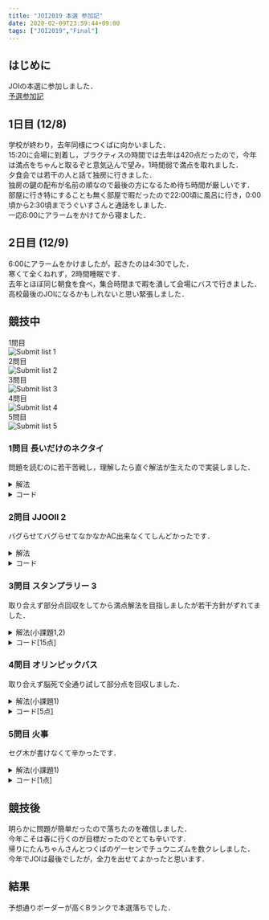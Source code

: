 ```yaml
---
title: "JOI2019 本選 参加記"
date: 2020-02-09T23:59:44+09:00
tags: ["JOI2019","Final"]
---
```

## はじめに

JOIの本選に参加しました．  
[予選参加記](../joi2019_qual)

## 1日目 (12/8)

学校が終わり，去年同様につくばに向かいました．  
15:20に会場に到着し，プラクティスの時間では去年は420点だったので，今年は満点をちゃんと取るぞと意気込んで望み，1時間弱で満点を取れました．  
夕食会では若干の人と話て独房に行きました．  
独房の鍵の配布が名前の順なので最後の方になるため待ち時間が厳しいです．  
部屋に行き特にすることも無く部屋で暇だったので22:00頃に風呂に行き，0:00頃から2:30頃までうぐいすさんと通話をしました．  
一応6:00にアラームをかけてから寝ました．  

## 2日目 (12/9)

6:00にアラームをかけましたが，起きたのは4:30でした．  
寒くて全くねれず，2時間睡眠です．  
去年とほぼ同じ朝食を食べ，集合時間まで暇を潰して会場にバスで行きました．  
高校最後のJOIになるかもしれないと思い緊張しました．

## 競技中

1問目  
![Submit list 1](submitlist_1.jpg)  
2問目  
![Submit list 2](submitlist_2.jpg)  
3問目  
![Submit list 3](submitlist_3.jpg)  
4問目  
![Submit list 4](submitlist_4.jpg)  
5問目  
![Submit list 5](submitlist_5.jpg)  

### 1問目 長いだけのネクタイ

問題を読むのに若干苦戦し，理解したら直ぐ解法が生えたので実装しました．  

<details><summary>解法</summary>
前計算で左合わせと右合わせで差の累積maxを取ってから計算をします．  
</details>

<details><summary>コード</summary>

|  ID  |  Verdict  | Score |
| ---- | --------- | ----- |
| 1    | AC        | 1/1   |
| 2    | AC        | 8/8   |
| 3    | AC        | 91/91 |

```cpp
#include <bits/stdc++.h>
using namespace std;
using i64 = long long;

int main()
{
  i64 n;
  cin >> n;
  vector<pair<i64, i64>> a(n + 1);
  vector<i64> b(n);
  for (i64 i = 0; i < n + 1; i++)
  {
    cin >> a[i].first;
    a[i].second = i;
  }
  for (i64 i = 0; i < n; i++)
    cin >> b[i];
  sort(a.begin(), a.end());
  sort(b.begin(), b.end());
  vector<i64> left(n + 1), right(n + 1);
  for (i64 i = 0; i < n; i++)
  {
    left[i] = max(left[i], a[i].first - b[i]);
    left[i + 1] = left[i];
  }
  for (i64 i = n; 0 < i; i--)
  {
    right[i] = max(right[i], a[i].first - b[i - 1]);
    right[i - 1] = right[i];
  }
  vector<i64> ans(n + 1);
  ans[a[0].second] = right[1];
  ans[a[n].second] = left[n - 1];
  for (i64 i = 1; i < n; i++)
    ans[a[i].second] = max(left[i - 1], right[i + 1]);
  for (i64 i = 0; i < n + 1; i++)
    cout << ans[i] << " \n"[i == n];
}
```

</details>

### 2問目 JJOOII 2

バグらせてバグらせてなかなかAC出来なくてしんどかったです．  

<details><summary>解法</summary>
尺取りで特定の位置より左のJを使う時と特定のOをより右を使う時の最小の手順3の回数を求めておき，OをK個含む長さを決め打ち全部試します．  
</details>

<details><summary>コード</summary>

|  ID  |  Verdict  | Score |
| ---- | --------- | ----- |
| 1    | AC        | 1/1   |
| 2    | AC        | 12/12 |
| 3    | AC        | 87/87 |

```cpp
#include <bits/stdc++.h>
using namespace std;
using i64 = long long;

int main()
{
  i64 n, k;
  string s;
  cin >> n >> k >> s;
  vector<i64> cntj(n, 1e9), poso(n + 1, -1), cnti(n, 1e9);
  i64 right = 0, cnt = 0, rm = 0;
  for (i64 left = 0; left < n; left++)
  {
    while (right <= n && cnt < k)
    {
      if (s[right] == 'J')
        cnt++;
      else
        rm++;
      right++;
    }
    if (s[left] == 'J')
    {
      if (cnt == k)
        cntj[right - 1] = rm;
      cnt--;
    }
    else
      rm--;
  }
  right = 0, cnt = 0, rm = 0;
  for (i64 left = 0; left < n; left++)
  {
    while (right <= n && cnt < k)
    {
      if (s[right] == 'I')
        cnt++;
      else
        rm++;
      right++;
    }
    if (s[left] == 'I')
    {
      if (cnt == k)
        cnti[left] = rm;
      cnt--;
    }
    else
      rm--;
  }
  cnt = 0;
  for (i64 i = 0; i < n; i++)
    if (s[i] == 'O')
    {
      poso[cnt] = i;
      cnt++;
    }
  for (i64 i = 1; i < n; i++)
    cntj[i] = min(cntj[i], cntj[i - 1] + 1);
  for (i64 i = n - 2; 0 <= i; i--)
    cnti[i] = min(cnti[i], cnti[i + 1] + 1);
  i64 ans = 1e9;
  for (i64 i = 0; i < cnt - k + 1; i++)
    if (0 < poso[i] && poso[i + k - 1] < n - 1)
      ans = min(ans, poso[i + k - 1] - poso[i] - k + 1 + cntj[poso[i] - 1] + cnti[poso[i + k - 1] + 1]);
  if (ans == 1e9)
    cout << -1 << endl;
  else
    cout << ans << endl;
  return 0;
}
```

</details>

### 3問目 スタンプラリー 3

取り合えず部分点回収をしてから満点解法を目指しましたが若干方針がずれてました．  

<details><summary>解法(小課題1,2)</summary>
DFSで左右を何処まで使ったときに何個回収できてるか試します．  
</details>

<details><summary>コード[15点]</summary>

|  ID  |  Verdict  | Score |
| ---- | --------- | ----- |
| 1    | AC        | 5/5   |
| 2    | AC        | 10/10 |
| 3    | TLE       | 0/10  |
| 4    | TLE       | 0/75  |

```cpp
#include <bits/stdc++.h>
using namespace std;
using i64 = long long;

i64 n, l;
vector<i64> x, t;

i64 dfs(i64 left, i64 right, i64 pos, i64 time)
{
  if (right < left)
    return (time <= t[pos]);
  i64 ret = 0;
  if (pos == -1)
  {
    ret = max(ret, dfs(left + 1, right, left, time + x[left]));
    ret = max(ret, dfs(left, right - 1, right, time + min(x[right], l - x[right])));
  }
  else
  {
    ret = max(ret, dfs(left + 1, right, left, time + min(abs(x[left] - x[pos]), l - abs(x[left] - x[pos]))) + (time <= t[pos]));
    ret = max(ret, dfs(left, right - 1, right, time + min(abs(x[pos] - x[right]), l - abs(x[pos] - x[right]))) + (time <= t[pos]));
  }
  return ret;
}

int main()
{
  cin >> n >> l;
  x.resize(n);
  t.resize(n);
  for (i64 i = 0; i < n; i++)
    cin >> x[i];
  for (i64 i = 0; i < n; i++)
    cin >> t[i];
  cout << dfs(0, n - 1, -1, 0) << endl;
  ;
  return 0;
}
```

</details>

### 4問目 オリンピックバス

取り合えず脳死で全通り試して部分点を回収しました．  

<details><summary>解法(小課題1)</summary>
脳死でダイクストラをします．  
</details>

<details><summary>コード[5点]</summary>

|  ID  |  Verdict  | Score |
| ---- | --------- | ----- |
| 1    | AC        | 5/5   |
| 2    | TLE       | 0/11  |
| 3    | TLE       | 0/21  |
| 4    | TLE       | 0/63  |

```cpp
#include <bits/stdc++.h>
using namespace std;
using i64 = long long;

struct Edge
{
  i64 to, cost;
  bool able;
};

struct Able
{
  i64 u, uit;
  i64 v, vit;
  i64 rev;
};

int main()
{
  i64 n, m;
  cin >> n >> m;
  vector<Edge> edge[n];
  vector<Able> it(m);
  for (i64 i = 0; i < m; i++)
  {
    i64 u, v, c, d;
    cin >> u >> v >> c >> d;
    u--;
    v--;
    it[i] = {u, (i64)edge[u].size(), v, (i64)edge[v].size(), d};
    edge[u].push_back({v, c, true});
    edge[v].push_back({u, c, false});
  }
  i64 ans = 1e18;
  for (i64 i = -1; i < m; i++)
  {
    if (i != -1)
    {
      edge[it[i].u][it[i].uit].able = false;
      edge[it[i].v][it[i].vit].able = true;
    }
    i64 tmp = (i == -1 ? 0 : it[i].rev);
    vector<i64> far(n, 1e18);
    priority_queue<pair<i64, i64>, vector<pair<i64, i64>>, greater<pair<i64, i64>>> que;
    far[0] = 0;
    que.push({0, 0});
    while (que.size())
    {
      pair<i64, i64> p = que.top();
      que.pop();
      for (Edge j : edge[p.second])
        if (j.able && far[p.second] + j.cost < far[j.to])
        {
          far[j.to] = far[p.second] + j.cost;
          que.push({far[j.to], j.to});
        }
    }
    tmp += far[n - 1];
    far = vector<i64>(n, 1e18);
    far[n - 1] = 0;
    que.push({0, n - 1});
    while (que.size())
    {
      pair<i64, i64> p = que.top();
      que.pop();
      for (Edge j : edge[p.second])
        if (j.able && far[p.second] + j.cost < far[j.to])
        {
          far[j.to] = far[p.second] + j.cost;
          que.push({far[j.to], j.to});
        }
    }
    tmp += far[0];
    ans = min(ans, tmp);
    if (i != -1)
    {
      edge[it[i].u][it[i].uit].able = true;
      edge[it[i].v][it[i].vit].able = false;
    }
  }
  if (ans == 1e18)
    cout << -1 << endl;
  else
    cout << ans << endl;
  return 0;
}
```

</details>

### 5問目 火事

セグ木が書けなくて辛かったです．  

<details><summary>解法(小課題1)</summary>
脳死でシミュレーションします．  
</details>

<details><summary>コード[1点]</summary>

|  ID  |  Verdict  | Score |
| ---- | --------- | ----- |
| 1    | AC        | 1/1   |
| 2    | TLE       | 0/6   |
| 3    | TLE       | 0/7   |
| 4    | TLE       | 0/6   |
| 5    | TLE       | 0/80  |

```cpp
#include <bits/stdc++.h>
using namespace std;
using i64 = long long;

struct Plan
{
  i64 t, l, r;
  i64 it;
};

int main()
{
  i64 n, q;
  cin >> n >> q;
  vector<i64> s(n);
  for (i64 i = 0; i < n; i++)
    cin >> s[i];
  vector<Plan> plan(q);
  for (i64 i = 0; i < q; i++)
  {
    i64 t, l, r;
    cin >> t >> l >> r;
    plan[i] = {t, l, r, i};
  }
  sort(plan.begin(), plan.end(), [](const Plan &i, const Plan &j) { return i.t < j.t; });
  vector<i64> ans(q);
  i64 nowq = 0;
  for (i64 i = 1; i <= n; i++)
  {
    for (i64 j = n - 1; 0 < j; j--)
      s[j] = max(s[j], s[j - 1]);
    while (plan[nowq].t == i)
    {
      i64 tmp = 0;
      for (i64 k = plan[nowq].l - 1; k < plan[nowq].r; k++)
        tmp += s[k];
      ans[plan[nowq].it] = tmp;
      nowq++;
    }
  }
  for (i64 i = 0; i < q; i++)
    cout << ans[i] << endl;
  return 0;
}
```

</details>

## 競技後

明らかに問題が簡単だったので落ちたのを確信しました．  
今年こそは春に行くのが目標だったのでとても辛いです．  
帰りにたんちゃんさんとつくばのゲーセンでチュウニズムを数クレしました．  
今年でJOIは最後でしたが，全力を出せてよかったと思います．  

## 結果

予想通りボーダーが高くBランクで本選落ちでした．  
